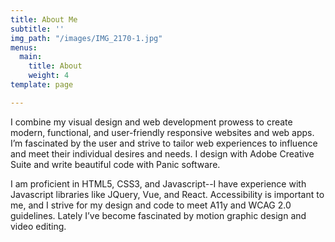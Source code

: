 ```yaml
---
title: About Me
subtitle: ''
img_path: "/images/IMG_2170-1.jpg"
menus:
  main:
    title: About
    weight: 4
template: page

---
```

I combine my visual design and web development prowess to create modern, functional, and user-friendly responsive websites and web apps. I’m fascinated by the user and strive to tailor web experiences to influence and meet their individual desires and needs. I design with Adobe Creative Suite and write beautiful code with Panic software. 

I am proficient in HTML5, CSS3, and Javascript--I have experience with Javascript libraries like JQuery, Vue, and React. Accessibility is important to me, and I strive for my design and code to meet A11y and WCAG 2.0 guidelines. Lately I’ve become fascinated by motion graphic design and video editing.